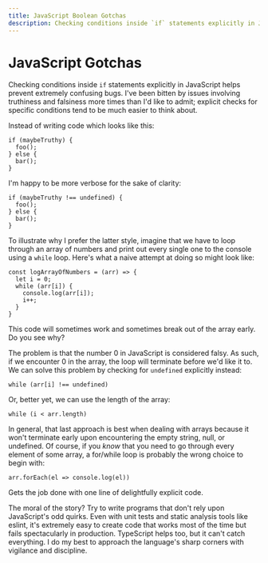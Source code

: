 ```yaml
---
title: JavaScript Boolean Gotchas
description: Checking conditions inside `if` statements explicitly in JavaScript helps prevent extremely confusing bugs. I've been bitten by issues involving truthiness and falsiness more times than I'd like to admit; explicit checks for specific conditions tend to be much easier to think about.
---
```


# JavaScript Gotchas

Checking conditions inside `if` statements explicitly in JavaScript helps prevent extremely confusing bugs. I've been bitten by issues involving truthiness and falsiness more times than I'd like to admit; explicit checks for specific conditions tend to be much easier to think about.

Instead of writing code which looks like this:

```
if (maybeTruthy) {
  foo();
} else {
  bar();
}
```

I'm happy to be more verbose for the sake of clarity:

```
if (maybeTruthy !== undefined) {
  foo();
} else {
  bar();
}
```

To illustrate why I prefer the latter style, imagine that we have to loop through an array of numbers and print out every single one to the console using a `while` loop. Here's what a naive attempt at doing so might look like:

```
const logArrayOfNumbers = (arr) => {
  let i = 0;
  while (arr[i]) {
    console.log(arr[i]);
    i++;
  }
}
```

This code will sometimes work and sometimes break out of the array early. Do you see why?

The problem is that the number 0 in JavaScript is considered falsy. As such, if we encounter 0 in the array, the loop will terminate before we'd like it to. We can solve this problem by checking for `undefined` explicitly instead:

```
while (arr[i] !== undefined)
```

Or, better yet, we can use the length of the array:

```
while (i < arr.length)
```

In general, that last approach is best when dealing with arrays because it won't terminate early upon encountering the empty string, null, or undefined. Of course, if you _know_ that you need to go through every element of some array, a for/while loop is probably the wrong choice to begin with:

```
arr.forEach(el => console.log(el))
```

Gets the job done with one line of delightfully explicit code.

The moral of the story? Try to write programs that don't rely upon JavaScript's odd quirks. Even with unit tests and static analysis tools like eslint, it's extremely easy to create code that works most of the time but fails spectacularly in production. TypeScript helps too, but it can't catch everything. I do my best to approach the language's sharp corners with vigilance and discipline.
